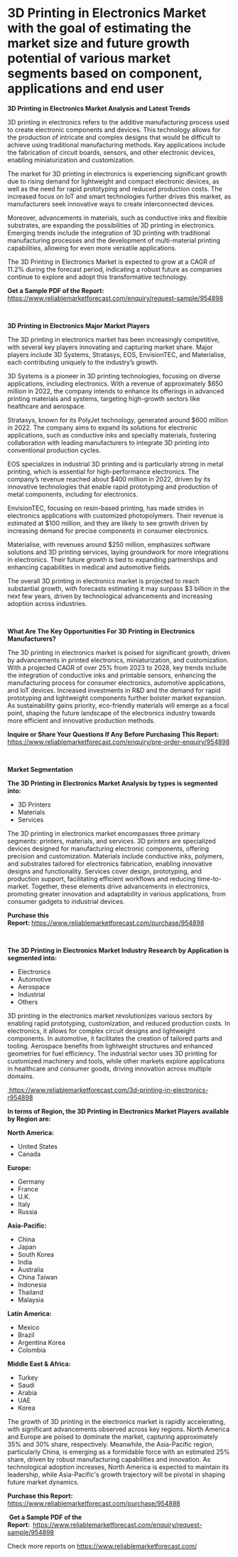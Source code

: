 <p><h1>3D Printing in Electronics Market with the goal of estimating the market size and future growth potential of various market segments based on component, applications and end user</h1></p><p><strong>3D Printing in Electronics Market Analysis and Latest Trends</strong></p>
<p><p>3D printing in electronics refers to the additive manufacturing process used to create electronic components and devices. This technology allows for the production of intricate and complex designs that would be difficult to achieve using traditional manufacturing methods. Key applications include the fabrication of circuit boards, sensors, and other electronic devices, enabling miniaturization and customization.</p><p>The market for 3D printing in electronics is experiencing significant growth due to rising demand for lightweight and compact electronic devices, as well as the need for rapid prototyping and reduced production costs. The increased focus on IoT and smart technologies further drives this market, as manufacturers seek innovative ways to create interconnected devices.</p><p>Moreover, advancements in materials, such as conductive inks and flexible substrates, are expanding the possibilities of 3D printing in electronics. Emerging trends include the integration of 3D printing with traditional manufacturing processes and the development of multi-material printing capabilities, allowing for even more versatile applications.</p><p>The 3D Printing in Electronics Market is expected to grow at a CAGR of 11.2% during the forecast period, indicating a robust future as companies continue to explore and adopt this transformative technology.</p></p>
<p><strong>Get a Sample PDF of the Report:&nbsp;</strong> <a href="https://www.reliablemarketforecast.com/enquiry/request-sample/954898?utm_campaign=2929&utm_medium=2&utm_source=Github&utm_content=ia&utm_term=07032025&utm_id=3d-printing-in-electronics">https://www.reliablemarketforecast.com/enquiry/request-sample/954898</a></p>
<p>&nbsp;</p>
<p><strong>3D Printing in Electronics Major Market Players</strong></p>
<p><p>The 3D printing in electronics market has been increasingly competitive, with several key players innovating and capturing market share. Major players include 3D Systems, Stratasys, EOS, EnvisionTEC, and Materialise, each contributing uniquely to the industry’s growth.</p><p>3D Systems is a pioneer in 3D printing technologies, focusing on diverse applications, including electronics. With a revenue of approximately $650 million in 2022, the company intends to enhance its offerings in advanced printing materials and systems, targeting high-growth sectors like healthcare and aerospace.</p><p>Stratasys, known for its PolyJet technology, generated around $600 million in 2022. The company aims to expand its solutions for electronic applications, such as conductive inks and specialty materials, fostering collaboration with leading manufacturers to integrate 3D printing into conventional production cycles.</p><p>EOS specializes in industrial 3D printing and is particularly strong in metal printing, which is essential for high-performance electronics. The company’s revenue reached about $400 million in 2022, driven by its innovative technologies that enable rapid prototyping and production of metal components, including for electronics.</p><p>EnvisionTEC, focusing on resin-based printing, has made strides in electronics applications with customized photopolymers. Their revenue is estimated at $100 million, and they are likely to see growth driven by increasing demand for precise components in consumer electronics.</p><p>Materialise, with revenues around $250 million, emphasizes software solutions and 3D printing services, laying groundwork for more integrations in electronics. Their future growth is tied to expanding partnerships and enhancing capabilities in medical and automotive fields.</p><p>The overall 3D printing in electronics market is projected to reach substantial growth, with forecasts estimating it may surpass $3 billion in the next few years, driven by technological advancements and increasing adoption across industries.</p></p>
<p>&nbsp;</p>
<p><strong>What Are The Key Opportunities For 3D Printing in Electronics Manufacturers?</strong></p>
<p><p>The 3D printing in electronics market is poised for significant growth, driven by advancements in printed electronics, miniaturization, and customization. With a projected CAGR of over 25% from 2023 to 2028, key trends include the integration of conductive inks and printable sensors, enhancing the manufacturing process for consumer electronics, automotive applications, and IoT devices. Increased investments in R&D and the demand for rapid prototyping and lightweight components further bolster market expansion. As sustainability gains priority, eco-friendly materials will emerge as a focal point, shaping the future landscape of the electronics industry towards more efficient and innovative production methods.</p></p>
<p><strong>Inquire or Share Your Questions If Any Before Purchasing This Report:</strong> <a href="https://www.reliablemarketforecast.com/enquiry/pre-order-enquiry/954898?utm_campaign=2929&utm_medium=2&utm_source=Github&utm_content=ia&utm_term=07032025&utm_id=3d-printing-in-electronics">https://www.reliablemarketforecast.com/enquiry/pre-order-enquiry/954898</a></p>
<p>&nbsp;</p>
<p><strong>Market Segmentation</strong></p>
<p><strong>The 3D Printing in Electronics Market Analysis by types is segmented into:</strong></p>
<p><ul><li>3D Printers</li><li>Materials</li><li>Services</li></ul></p>
<p><p>The 3D printing in electronics market encompasses three primary segments: printers, materials, and services. 3D printers are specialized devices designed for manufacturing electronic components, offering precision and customization. Materials include conductive inks, polymers, and substrates tailored for electronics fabrication, enabling innovative designs and functionality. Services cover design, prototyping, and production support, facilitating efficient workflows and reducing time-to-market. Together, these elements drive advancements in electronics, promoting greater innovation and adaptability in various applications, from consumer gadgets to industrial devices.</p></p>
<p><strong>Purchase this Report:&nbsp;</strong><a href="https://www.reliablemarketforecast.com/purchase/954898?utm_campaign=2929&utm_medium=2&utm_source=Github&utm_content=ia&utm_term=07032025&utm_id=3d-printing-in-electronics">https://www.reliablemarketforecast.com/purchase/954898</a></p>
<p>&nbsp;</p>
<p><strong>The 3D Printing in Electronics Market Industry Research by Application is segmented into:</strong></p>
<p><ul><li>Electronics</li><li>Automotive</li><li>Aerospace</li><li>Industrial</li><li>Others</li></ul></p>
<p><p>3D printing in the electronics market revolutionizes various sectors by enabling rapid prototyping, customization, and reduced production costs. In electronics, it allows for complex circuit designs and lightweight components. In automotive, it facilitates the creation of tailored parts and tooling. Aerospace benefits from lightweight structures and enhanced geometries for fuel efficiency. The industrial sector uses 3D printing for customized machinery and tools, while other markets explore applications in healthcare and consumer goods, driving innovation across multiple domains.</p></p>
<p><a href="https://www.reliablemarketforecast.com/3d-printing-in-electronics-r954898?utm_campaign=2929&utm_medium=2&utm_source=Github&utm_content=ia&utm_term=07032025&utm_id=3d-printing-in-electronics">&nbsp;https://www.reliablemarketforecast.com/3d-printing-in-electronics-r954898</a></p>
<p><strong>In terms of Region, the 3D Printing in Electronics Market Players available by Region are:</strong></p>
<p>
    <p> <strong> North America: </strong>
        <ul>
            <li>United States</li>
            <li>Canada</li>
        </ul>
        </p> 
    <p> <strong> Europe: </strong>
        <ul>
            <li>Germany</li>
            <li>France</li>
            <li>U.K.</li>
            <li>Italy</li>
            <li>Russia</li>
        </ul>
        </p> 
    <p> <strong> Asia-Pacific: </strong>
        <ul>
            <li>China</li>
            <li>Japan</li>
            <li>South Korea</li>
            <li>India</li>
            <li>Australia</li>
            <li>China Taiwan</li>
            <li>Indonesia</li>
            <li>Thailand</li>
            <li>Malaysia</li>
        </ul>
        </p> 
    <p> <strong> Latin America: </strong>
        <ul>
            <li>Mexico</li>
            <li>Brazil</li>
            <li>Argentina Korea</li>
            <li>Colombia</li>
        </ul>
        </p> 
    <p> <strong> Middle East & Africa: </strong>
        <ul>
            <li>Turkey</li>
            <li>Saudi</li>
            <li>Arabia</li>
            <li>UAE</li>
            <li>Korea</li>
        </ul>
    </p>
    </p>
<p><p>The growth of 3D printing in the electronics market is rapidly accelerating, with significant advancements observed across key regions. North America and Europe are poised to dominate the market, capturing approximately 35% and 30% share, respectively. Meanwhile, the Asia-Pacific region, particularly China, is emerging as a formidable force with an estimated 25% share, driven by robust manufacturing capabilities and innovation. As technological adoption increases, North America is expected to maintain its leadership, while Asia-Pacific's growth trajectory will be pivotal in shaping future market dynamics.</p></p>
<p><strong>Purchase this Report: </strong><a href="https://www.reliablemarketforecast.com/purchase/954898?utm_campaign=2929&utm_medium=2&utm_source=Github&utm_content=ia&utm_term=07032025&utm_id=3d-printing-in-electronics">https://www.reliablemarketforecast.com/purchase/954898</a></p>
<p>&nbsp;<strong>Get a Sample PDF of the Report:&nbsp;&nbsp;</strong><a href="https://www.reliablemarketforecast.com/enquiry/request-sample/954898?utm_campaign=2929&utm_medium=2&utm_source=Github&utm_content=ia&utm_term=07032025&utm_id=3d-printing-in-electronics">https://www.reliablemarketforecast.com/enquiry/request-sample/954898</a></p>
<p><strong></strong></p>
<p>Check more reports on <a href="https://www.reliablemarketforecast.com/?utm_campaign=2929&utm_medium=2&utm_source=Github&utm_content=ia&utm_term=07032025&utm_id=3d-printing-in-electronics">https://www.reliablemarketforecast.com/</a></p>
